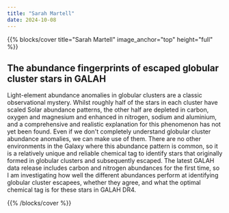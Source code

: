```yaml
---
title: "Sarah Martell"
date: 2024-10-08
---
```


{{% blocks/cover title="Sarah Martell" image_anchor="top" height="full" %}}

## The abundance fingerprints of escaped globular cluster stars in GALAH

Light-element abundance anomalies in globular clusters are a classic observational mystery. Whilst roughly half of the stars in each cluster have scaled Solar abundance patterns, the other half are depleted in carbon, oxygen and magnesium and enhanced in nitrogen, sodium and aluminium, and a comprehensive and realistic explanation for this phenomenon has not yet been found. Even if we don't completely understand globular cluster abundance anomalies, we can make use of them. There are no other environments in the Galaxy where this abundance pattern is common, so it is a relatively unique and reliable chemical tag to identify stars that originally formed in globular clusters and subsequently escaped. The latest GALAH data release includes carbon and nitrogen abundances for the first time, so I am investigating how well the different abundances perform at identifying globular cluster escapees, whether they agree, and what the optimal chemical tag is for these stars in GALAH DR4.

{{% /blocks/cover %}}
                    
